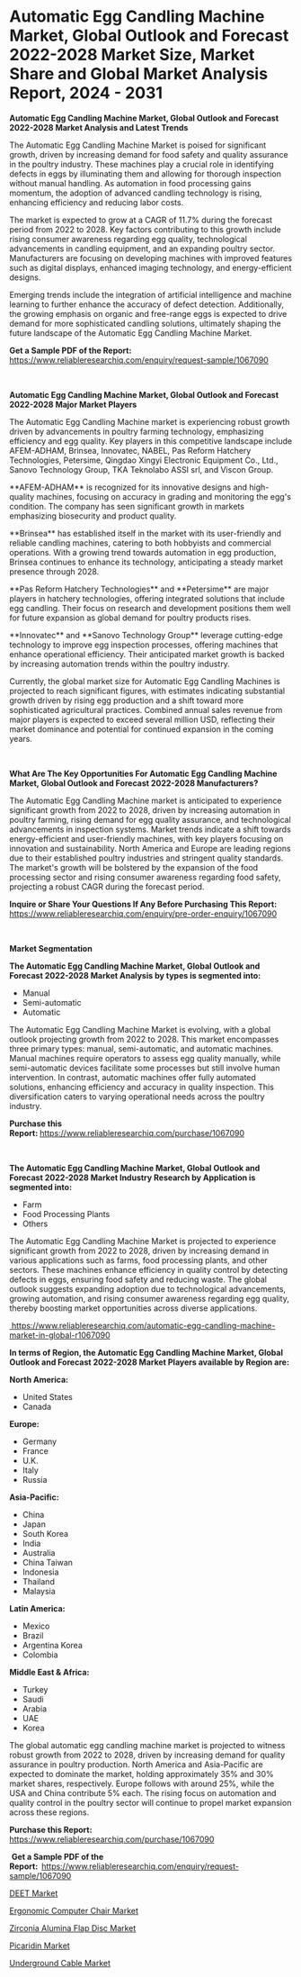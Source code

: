 <p><h1>Automatic Egg Candling Machine Market, Global Outlook and Forecast 2022-2028 Market Size, Market Share and Global Market Analysis Report, 2024 - 2031</h1></p><p><strong>Automatic Egg Candling Machine Market, Global Outlook and Forecast 2022-2028 Market Analysis and Latest Trends</strong></p>
<p><p>The Automatic Egg Candling Machine Market is poised for significant growth, driven by increasing demand for food safety and quality assurance in the poultry industry. These machines play a crucial role in identifying defects in eggs by illuminating them and allowing for thorough inspection without manual handling. As automation in food processing gains momentum, the adoption of advanced candling technology is rising, enhancing efficiency and reducing labor costs.</p><p>The market is expected to grow at a CAGR of 11.7% during the forecast period from 2022 to 2028. Key factors contributing to this growth include rising consumer awareness regarding egg quality, technological advancements in candling equipment, and an expanding poultry sector. Manufacturers are focusing on developing machines with improved features such as digital displays, enhanced imaging technology, and energy-efficient designs.</p><p>Emerging trends include the integration of artificial intelligence and machine learning to further enhance the accuracy of defect detection. Additionally, the growing emphasis on organic and free-range eggs is expected to drive demand for more sophisticated candling solutions, ultimately shaping the future landscape of the Automatic Egg Candling Machine Market.</p></p>
<p><strong>Get a Sample PDF of the Report:&nbsp;</strong> <a href="https://www.reliableresearchiq.com/enquiry/request-sample/1067090">https://www.reliableresearchiq.com/enquiry/request-sample/1067090</a></p>
<p>&nbsp;</p>
<p><strong>Automatic Egg Candling Machine Market, Global Outlook and Forecast 2022-2028 Major Market Players</strong></p>
<p><p>The Automatic Egg Candling Machine market is experiencing robust growth driven by advancements in poultry farming technology, emphasizing efficiency and egg quality. Key players in this competitive landscape include AFEM-ADHAM, Brinsea, Innovatec, NABEL, Pas Reform Hatchery Technologies, Petersime, Qingdao Xingyi Electronic Equipment Co., Ltd., Sanovo Technology Group, TKA Teknolabo ASSI srl, and Viscon Group.</p><p>**AFEM-ADHAM** is recognized for its innovative designs and high-quality machines, focusing on accuracy in grading and monitoring the egg's condition. The company has seen significant growth in markets emphasizing biosecurity and product quality. </p><p>**Brinsea** has established itself in the market with its user-friendly and reliable candling machines, catering to both hobbyists and commercial operations. With a growing trend towards automation in egg production, Brinsea continues to enhance its technology, anticipating a steady market presence through 2028.</p><p>**Pas Reform Hatchery Technologies** and **Petersime** are major players in hatchery technologies, offering integrated solutions that include egg candling. Their focus on research and development positions them well for future expansion as global demand for poultry products rises.</p><p>**Innovatec** and **Sanovo Technology Group** leverage cutting-edge technology to improve egg inspection processes, offering machines that enhance operational efficiency. Their anticipated market growth is backed by increasing automation trends within the poultry industry.</p><p>Currently, the global market size for Automatic Egg Candling Machines is projected to reach significant figures, with estimates indicating substantial growth driven by rising egg production and a shift toward more sophisticated agricultural practices. Combined annual sales revenue from major players is expected to exceed several million USD, reflecting their market dominance and potential for continued expansion in the coming years.</p></p>
<p>&nbsp;</p>
<p><strong>What Are The Key Opportunities For Automatic Egg Candling Machine Market, Global Outlook and Forecast 2022-2028 Manufacturers?</strong></p>
<p><p>The Automatic Egg Candling Machine market is anticipated to experience significant growth from 2022 to 2028, driven by increasing automation in poultry farming, rising demand for egg quality assurance, and technological advancements in inspection systems. Market trends indicate a shift towards energy-efficient and user-friendly machines, with key players focusing on innovation and sustainability. North America and Europe are leading regions due to their established poultry industries and stringent quality standards. The market's growth will be bolstered by the expansion of the food processing sector and rising consumer awareness regarding food safety, projecting a robust CAGR during the forecast period.</p></p>
<p><strong>Inquire or Share Your Questions If Any Before Purchasing This Report:</strong> <a href="https://www.reliableresearchiq.com/enquiry/pre-order-enquiry/1067090">https://www.reliableresearchiq.com/enquiry/pre-order-enquiry/1067090</a></p>
<p>&nbsp;</p>
<p><strong>Market Segmentation</strong></p>
<p><strong>The Automatic Egg Candling Machine Market, Global Outlook and Forecast 2022-2028 Market Analysis by types is segmented into:</strong></p>
<p><ul><li>Manual</li><li>Semi-automatic</li><li>Automatic</li></ul></p>
<p><p>The Automatic Egg Candling Machine Market is evolving, with a global outlook projecting growth from 2022 to 2028. This market encompasses three primary types: manual, semi-automatic, and automatic machines. Manual machines require operators to assess egg quality manually, while semi-automatic devices facilitate some processes but still involve human intervention. In contrast, automatic machines offer fully automated solutions, enhancing efficiency and accuracy in quality inspection. This diversification caters to varying operational needs across the poultry industry.</p></p>
<p><strong>Purchase this Report:&nbsp;</strong><a href="https://www.reliableresearchiq.com/purchase/1067090">https://www.reliableresearchiq.com/purchase/1067090</a></p>
<p>&nbsp;</p>
<p><strong>The Automatic Egg Candling Machine Market, Global Outlook and Forecast 2022-2028 Market Industry Research by Application is segmented into:</strong></p>
<p><ul><li>Farm</li><li>Food Processing Plants</li><li>Others</li></ul></p>
<p><p>The Automatic Egg Candling Machine Market is projected to experience significant growth from 2022 to 2028, driven by increasing demand in various applications such as farms, food processing plants, and other sectors. These machines enhance efficiency in quality control by detecting defects in eggs, ensuring food safety and reducing waste. The global outlook suggests expanding adoption due to technological advancements, growing automation, and rising consumer awareness regarding egg quality, thereby boosting market opportunities across diverse applications.</p></p>
<p><a href="https://www.reliableresearchiq.com/automatic-egg-candling-machine-market-in-global-r1067090">&nbsp;https://www.reliableresearchiq.com/automatic-egg-candling-machine-market-in-global-r1067090</a></p>
<p><strong>In terms of Region, the Automatic Egg Candling Machine Market, Global Outlook and Forecast 2022-2028 Market Players available by Region are:</strong></p>
<p>
    <p> <strong> North America: </strong>
        <ul>
            <li>United States</li>
            <li>Canada</li>
        </ul>
        </p> 
    <p> <strong> Europe: </strong>
        <ul>
            <li>Germany</li>
            <li>France</li>
            <li>U.K.</li>
            <li>Italy</li>
            <li>Russia</li>
        </ul>
        </p> 
    <p> <strong> Asia-Pacific: </strong>
        <ul>
            <li>China</li>
            <li>Japan</li>
            <li>South Korea</li>
            <li>India</li>
            <li>Australia</li>
            <li>China Taiwan</li>
            <li>Indonesia</li>
            <li>Thailand</li>
            <li>Malaysia</li>
        </ul>
        </p> 
    <p> <strong> Latin America: </strong>
        <ul>
            <li>Mexico</li>
            <li>Brazil</li>
            <li>Argentina Korea</li>
            <li>Colombia</li>
        </ul>
        </p> 
    <p> <strong> Middle East & Africa: </strong>
        <ul>
            <li>Turkey</li>
            <li>Saudi</li>
            <li>Arabia</li>
            <li>UAE</li>
            <li>Korea</li>
        </ul>
    </p>
    </p>
<p><p>The global automatic egg candling machine market is projected to witness robust growth from 2022 to 2028, driven by increasing demand for quality assurance in poultry production. North America and Asia-Pacific are expected to dominate the market, holding approximately 35% and 30% market shares, respectively. Europe follows with around 25%, while the USA and China contribute 5% each. The rising focus on automation and quality control in the poultry sector will continue to propel market expansion across these regions.</p></p>
<p><strong>Purchase this Report: </strong><a href="https://www.reliableresearchiq.com/purchase/1067090">https://www.reliableresearchiq.com/purchase/1067090</a></p>
<p>&nbsp;<strong>Get a Sample PDF of the Report:&nbsp;&nbsp;</strong><a href="https://www.reliableresearchiq.com/enquiry/request-sample/1067090">https://www.reliableresearchiq.com/enquiry/request-sample/1067090</a></p>
<p><strong></strong></p>
<p><p><a href="https://issuu.com/reportprime-2/docs/deet-market-size-2030.pptx_84b74060d509e4">DEET Market</a></p><p><a href="https://medium.com/@ransomohns1948/the-ergonomic-computer-chair-market-industry-provides-a-comprehensive-and-current-analysis-of-the-27d1abe50c21">Ergonomic Computer Chair Market</a></p><p><a href="https://www.linkedin.com/pulse/navigating-global-zirconia-alumina-flap-disc-market-from-dg1if?trackingId=VFvqZe0XTtCL1moLFUoiZg%3D%3D">Zirconia Alumina Flap Disc Market</a></p><p><a href="https://issuu.com/reportprime-2/docs/picaridin-market-size-2030.pptx_c8815347fc6f8c">Picaridin Market</a></p><p><a href="https://www.linkedin.com/pulse/how-underground-cable-market-changing-from-2024-2031-qxybf?trackingId=bTdOyKkkSqmPU3jjqPJEzw%3D%3D">Underground Cable Market</a></p></p>